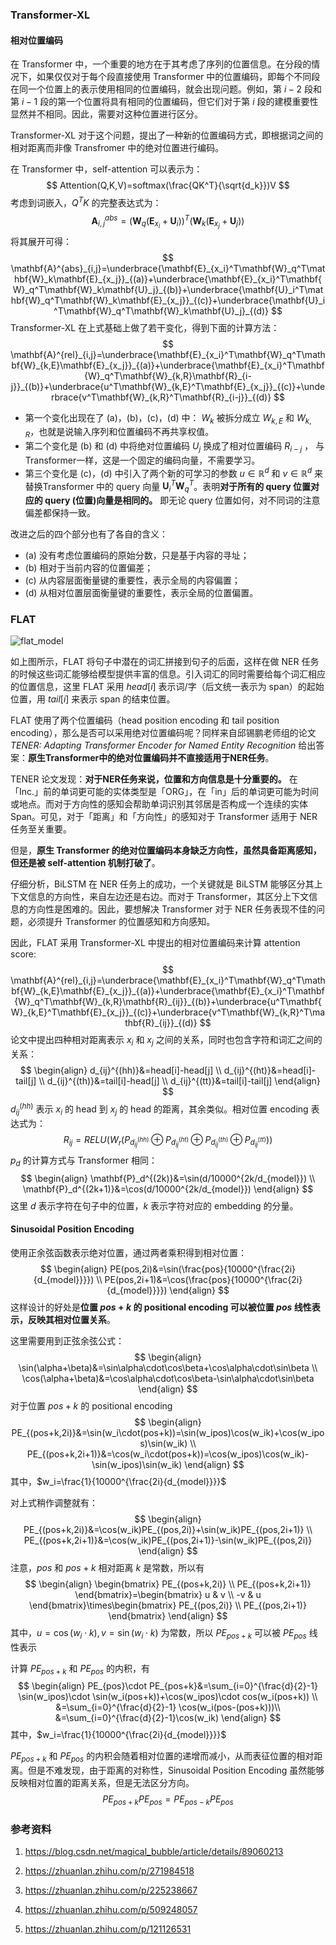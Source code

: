 ### Transformer-XL

#### 相对位置编码

在 Transformer 中，一个重要的地方在于其考虑了序列的位置信息。在分段的情况下，如果仅仅对于每个段直接使用 Transformer 中的位置编码，即每个不同段在同一个位置上的表示使用相同的位置编码，就会出现问题。例如，第 $i-2$ 段和第 $i-1$ 段的第一个位置将具有相同的位置编码，但它们对于第 $i$ 段的建模重要性显然并不相同。因此，需要对这种位置进行区分。

Transformer-XL 对于这个问题，提出了一种新的位置编码方式，即根据词之间的相对距离而非像 Transfromer 中的绝对位置进行编码。

在 Transformer 中，self-attention 可以表示为：
$$
Attention(Q,K,V)=softmax(\frac{QK^T}{\sqrt{d_k}})V
$$
考虑到词嵌入，$Q^TK$ 的完整表达式为：
$$
\mathbf{A}^{abs}_{i,j}=(\mathbf{W}_q(\mathbf{E}_{x_i}+\mathbf{U}_i))^T(\mathbf{W}_k(\mathbf{E}_{x_j}+\mathbf{U}_j))
$$
将其展开可得：
$$
\mathbf{A}^{abs}_{i,j}=\underbrace{\mathbf{E}_{x_i}^T\mathbf{W}_q^T\mathbf{W}_k\mathbf{E}_{x_j}}_{(a)}+\underbrace{\mathbf{E}_{x_i}^T\mathbf{W}_q^T\mathbf{W}_k\mathbf{U}_j}_{(b)}+\underbrace{\mathbf{U}_i^T\mathbf{W}_q^T\mathbf{W}_k\mathbf{E}_{x_j}}_{(c)}+\underbrace{\mathbf{U}_i^T\mathbf{W}_q^T\mathbf{W}_k\mathbf{U}_j}_{(d)}
$$
Transformer-XL 在上式基础上做了若干变化，得到下面的计算方法：
$$
\mathbf{A}^{rel}_{i,j}=\underbrace{\mathbf{E}_{x_i}^T\mathbf{W}_q^T\mathbf{W}_{k,E}\mathbf{E}_{x_j}}_{(a)}+\underbrace{\mathbf{E}_{x_i}^T\mathbf{W}_q^T\mathbf{W}_{k,R}\mathbf{R}_{i-j}}_{(b)}+\underbrace{u^T\mathbf{W}_{k,E}^T\mathbf{E}_{x_j}}_{(c)}+\underbrace{v^T\mathbf{W}_{k,R}^T\mathbf{R}_{i-j}}_{(d)}
$$

- 第一个变化出现在了 (a)，(b)，(c)，(d) 中： $W_k$ 被拆分成立 $W_{k,E}$ 和 $W_{k,R}$，也就是说输入序列和位置编码不再共享权值。
- 第二个变化是 (b) 和 (d) 中将绝对位置编码 $U_j$ 换成了相对位置编码 $R_{i-j}$ ， 与Transformer一样，这是一个固定的编码向量，不需要学习。
- 第三个变化是 (c)，(d) 中引入了两个新的可学习的参数 $u\in\mathbb{R}^d$ 和 $v\in\mathbb{R}^d$ 来替换Transformer 中的 query 向量 $\mathbf{U}^T_i\mathbf{W}^T_q$。表明**对于所有的 query 位置对应的 query (位置)向量是相同的。** 即无论 query 位置如何，对不同词的注意偏差都保持一致。

改进之后的四个部分也有了各自的含义：

- (a) 没有考虑位置编码的原始分数，只是基于内容的寻址；
- (b) 相对于当前内容的位置偏差；
- (c) 从内容层面衡量键的重要性，表示全局的内容偏置；
- (d) 从相对位置层面衡量键的重要性，表示全局的位置偏置。

### FLAT

![flat_model](/Users/bohangzhuo/pycharmWorkspace/learn_ner/flat/pic/flat_model.png)

如上图所示，FLAT 将句子中潜在的词汇拼接到句子的后面，这样在做 NER 任务的时候这些词汇能够给模型提供丰富的信息。引入词汇的同时需要给每个词汇相应的位置信息，这里 FLAT 采用 $head[i]$ 表示词/字（后文统一表示为 span）的起始位置，用 $tail[i]$ 来表示 span 的结束位置。

FLAT 使用了两个位置编码（head position encoding 和 tail position encoding），那么是否可以采用绝对位置编码呢？同样来自邱锡鹏老师组的论文 *TENER: Adapting Transformer Encoder for Named Entity Recognition* 给出答案：**原生Transformer中的绝对位置编码并不直接适用于NER任务**。

TENER 论文发现：**对于NER任务来说，位置和方向信息是十分重要的。** 在「Inc.」前的单词更可能的实体类型是「ORG」，在「in」后的单词更可能为时间或地点。而对于方向性的感知会帮助单词识别其邻居是否构成一个连续的实体 Span。可见，对于「距离」和「方向性」的感知对于 Transformer 适用于 NER 任务至关重要。

但是，**原生 Transformer 的绝对位置编码本身缺乏方向性，虽然具备距离感知，但还是被 self-attention 机制打破了**。

仔细分析，BiLSTM 在 NER 任务上的成功，一个关键就是 BiLSTM 能够区分其上下文信息的方向性，来自左边还是右边。而对于 Transformer，其区分上下文信息的方向性是困难的。因此，要想解决 Transformer 对于 NER 任务表现不佳的问题，必须提升 Transformer 的位置感知和方向感知。

因此，FLAT 采用 Transformer-XL 中提出的相对位置编码来计算 attention score:
$$
\mathbf{A}^{rel}_{i,j}=\underbrace{\mathbf{E}_{x_i}^T\mathbf{W}_q^T\mathbf{W}_{k,E}\mathbf{E}_{x_j}}_{(a)}+\underbrace{\mathbf{E}_{x_i}^T\mathbf{W}_q^T\mathbf{W}_{k,R}\mathbf{R}_{ij}}_{(b)}+\underbrace{u^T\mathbf{W}_{k,E}^T\mathbf{E}_{x_j}}_{(c)}+\underbrace{v^T\mathbf{W}_{k,R}^T\mathbf{R}_{ij}}_{(d)}
$$
论文中提出四种相对距离表示 $x_i$ 和 $x_j$ 之间的关系，同时也包含字符和词汇之间的关系：
$$
\begin{align}
d_{ij}^{(hh)}&=head[i]-head[j] \\
d_{ij}^{(ht)}&=head[i]-tail[j] \\
d_{ij}^{(th)}&=tail[i]-head[j] \\
d_{ij}^{(tt)}&=tail[i]-tail[j]
\end{align}
$$
$d_{ij}^{(hh)}$ 表示 $x_i$ 的 head 到 $x_j$ 的 head 的距离，其余类似。相对位置 encoding 表达式为：
$$
R_{ij}=RELU(W_r(P_{d_{ij}^{(hh)}}\oplus P_{d_{ij}^{(ht)}} \oplus P_{d_{ij}^{(th)}}\oplus P_{d_{ij}^{(tt)}}))
$$
$p_d$ 的计算方式与 Transformer 相同：
$$
\begin{align}
\mathbf{P}_d^{(2k)}&=\sin(d/10000^{2k/d_{model}}) \\
\mathbf{P}_d^{(2k+1)}&=\cos(d/10000^{2k/d_{model}})
\end{align}
$$
这里 $d$ 表示字符在句子中的位置，$k$ 表示字符对应的 embedding 的分量。

#### Sinusoidal Position Encoding

使用正余弦函数表示绝对位置，通过两者乘积得到相对位置：
$$
\begin{align}
PE(pos,2i)&=\sin(\frac{pos}{10000^{\frac{2i}{d_{model}}}}) \\
PE(pos,2i+1)&=\cos(\frac{pos}{10000^{\frac{2i}{d_{model}}}})
\end{align}
$$
这样设计的好处是**位置 $pos+k$ 的 positional encoding 可以被位置 $pos$ 线性表示，反映其相对位置关系**。

这里需要用到正弦余弦公式：
$$
\begin{align}
\sin(\alpha+\beta)&=\sin\alpha\cdot\cos\beta+\cos\alpha\cdot\sin\beta \\
\cos(\alpha+\beta)&=\cos\alpha\cdot\cos\beta-\sin\alpha\cdot\sin\beta
\end{align}
$$
 对于位置 $pos+k$ 的 positional encoding
$$
\begin{align}
PE_{(pos+k,2i)}&=\sin(w_i\cdot(pos+k))=\sin(w_ipos)\cos(w_ik)+\cos(w_ipos)\sin(w_ik) \\
PE_{(pos+k,2i+1)}&=\cos(w_i\cdot(pos+k))=\cos(w_ipos)\cos(w_ik)-\sin(w_ipos)\sin(w_ik)
\end{align}
$$
其中，$w_i=\frac{1}{10000^{\frac{2i}{d_{model}}}}$

对上式稍作调整就有：
$$
\begin{align}
PE_{(pos+k,2i)}&=\cos(w_ik)PE_{(pos,2i)}+\sin(w_ik)PE_{(pos,2i+1)} \\
PE_{(pos+k,2i+1)}&=\cos(w_ik)PE_{(pos,2i+1)}-\sin(w_ik)PE_{(pos,2i)}
\end{align}
$$
注意，$pos$ 和 $pos+k$ 相对距离 $k$ 是常数，所以有
$$
\begin{align}
\begin{bmatrix} PE_{(pos+k,2i)} \\ PE_{(pos+k,2i+1)} \end{bmatrix}=\begin{bmatrix} u & v \\ -v & u \end{bmatrix}\times\begin{bmatrix} PE_{(pos,2i)} \\ PE_{(pos,2i+1)} \end{bmatrix}
\end{align}
$$
其中，$u=\cos(w_i\cdot k),v=\sin(w_i\cdot k)$ 为常数，所以 $PE_{pos+k}$ 可以被 $PE_{pos}$ 线性表示

计算 $PE_{pos+k}$ 和 $PE_{pos}$ 的内积，有
$$
\begin{align}
PE_{pos}\cdot PE_{pos+k}&=\sum_{i=0}^{\frac{d}{2}-1} \sin(w_ipos)\cdot \sin(w_i(pos+k))+\cos(w_ipos)\cdot cos(w_i(pos+k)) \\
&=\sum_{i=0}^{\frac{d}{2}-1} \cos(w_i(pos-(pos+k)))\\
&=\sum_{i=0}^{\frac{d}{2}-1}\cos(w_ik)
\end{align}
$$
其中，$w_i=\frac{1}{10000^{\frac{2i}{d_{model}}}}$

$PE_{pos+k}$ 和 $PE_{pos}$ 的内积会随着相对位置的递增而减小，从而表征位置的相对距离。但是不难发现，由于距离的对称性，Sinusoidal Position Encoding 虽然能够反映相对位置的距离关系，但是无法区分方向。
$$
PE_{pos+k}PE_{pos}=PE_{pos-k}PE_{pos}
$$

### 参考资料

1. https://blog.csdn.net/magical_bubble/article/details/89060213

2. https://zhuanlan.zhihu.com/p/271984518

3. https://zhuanlan.zhihu.com/p/225238667

4. https://zhuanlan.zhihu.com/p/509248057

5. https://zhuanlan.zhihu.com/p/121126531

   